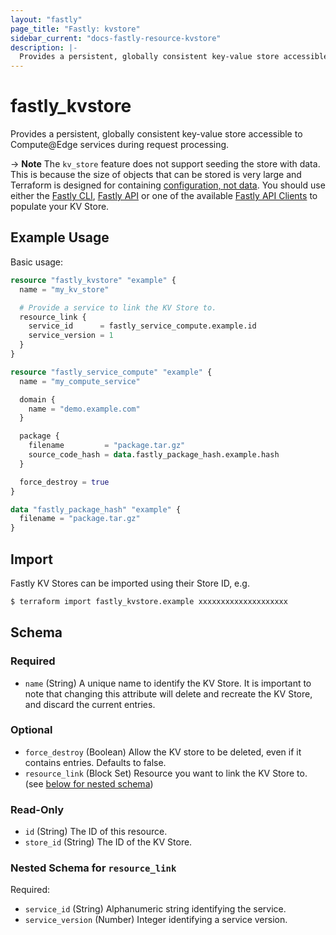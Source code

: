 ```yaml
---
layout: "fastly"
page_title: "Fastly: kvstore"
sidebar_current: "docs-fastly-resource-kvstore"
description: |-
  Provides a persistent, globally consistent key-value store accessible to Compute@Edge services during request processing.
---
```


# fastly_kvstore

Provides a persistent, globally consistent key-value store accessible to Compute@Edge services during request processing.

-> **Note** The `kv_store` feature does not support seeding the store with data. This is because the size of objects that can be stored is very large and Terraform is designed for containing [configuration, not data](https://developer.fastly.com/learning/integrations/orchestration/terraform/#configuration-not-data). You should use either the [Fastly CLI](https://developer.fastly.com/learning/tools/cli/), [Fastly API](https://developer.fastly.com/reference/api/) or one of the available [Fastly API Clients](https://developer.fastly.com/reference/api/#clients) to populate your KV Store.

## Example Usage

Basic usage:

```terraform
resource "fastly_kvstore" "example" {
  name = "my_kv_store"

  # Provide a service to link the KV Store to.
  resource_link {
    service_id      = fastly_service_compute.example.id
    service_version = 1
  }
}

resource "fastly_service_compute" "example" {
  name = "my_compute_service"

  domain {
    name = "demo.example.com"
  }

  package {
    filename         = "package.tar.gz"
    source_code_hash = data.fastly_package_hash.example.hash
  }

  force_destroy = true
}

data "fastly_package_hash" "example" {
  filename = "package.tar.gz"
}
```

## Import

Fastly KV Stores can be imported using their Store ID, e.g.

```sh
$ terraform import fastly_kvstore.example xxxxxxxxxxxxxxxxxxxx
```

<!-- schema generated by tfplugindocs -->
## Schema

### Required

- `name` (String) A unique name to identify the KV Store. It is important to note that changing this attribute will delete and recreate the KV Store, and discard the current entries.

### Optional

- `force_destroy` (Boolean) Allow the KV store to be deleted, even if it contains entries. Defaults to false.
- `resource_link` (Block Set) Resource you want to link the KV Store to. (see [below for nested schema](#nestedblock--resource_link))

### Read-Only

- `id` (String) The ID of this resource.
- `store_id` (String) The ID of the KV Store.

<a id="nestedblock--resource_link"></a>
### Nested Schema for `resource_link`

Required:

- `service_id` (String) Alphanumeric string identifying the service.
- `service_version` (Number) Integer identifying a service version.
